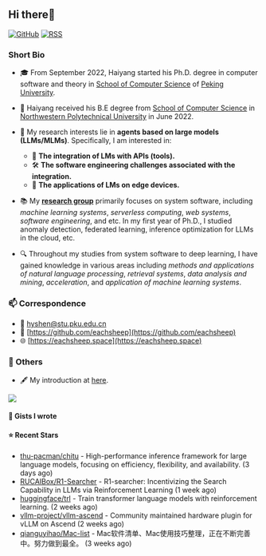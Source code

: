 ## Hi there👋
[![GitHub](https://img.shields.io/badge/dynamic/json?logo=github&label=GitHub&labelColor=495867&color=495867&query=%24.data.totalSubs&url=https%3A%2F%2Fapi.spencerwoo.com%2Fsubstats%2F%3Fsource%3Dgithub%26queryKey%3Dhayschan&style=flat-square)](https://github.com/eachsheep)
[![RSS](https://img.shields.io/badge/dynamic/json?logo=rss&logoColor=white&label=RSS&labelColor=95B8D1&color=95B8D1&query=%24.data.totalSubs&url=https%3A%2F%2Fapi.spencerwoo.com%2Fsubstats%2F%3Fsource%3Dfeedly%257Cinoreader%257CfeedsPub%26queryKey%3Dhttps://haysc.tech/feed.xml&style=flat-square)](https://eachsheep.github.io/)

### Short Bio

- 🎓 From September 2022, Haiyang started his Ph.D. degree in computer software and theory in [School of Computer Science](https://cs.pku.edu.cn/) of [Peking University](https://www.pku.edu.cn/).
- 🏅 Haiyang received his B.E degree from [School of Computer Science](https://jsj.nwpu.edu.cn/) in [Northwestern Polytechnical University](https://www.nwpu.edu.cn/) in June 2022.

- 🌱 My research interests lie in **agents based on large models (LLMs/MLMs)**. Specifically, I am interested in:
  - 🔗 **The integration of LMs with APIs (tools).**
  - 🛠 **The software engineering challenges associated with the integration.**
  - 📱 **The applications of LMs on edge devices.**
- 📚 My [**research group**](https://cs.pku.edu.cn/info/1025/2713.htm) primarily focuses on system software, including *machine learning systems*, *serverless computing*, *web systems*, *software engineering*, and etc. In my first year of Ph.D., I studied anomaly detection, federated learning, inference optimization for LLMs in the cloud, etc.
- 🔍 Throughout my studies from system software to deep learning, I have gained knowledge in various areas including *methods and applications of natural language processing*, *retrieval systems*, *data analysis and mining*, *acceleration*, and *application of machine learning systems*.

### 📫 Correspondence

- 📧 [hyshen@stu.pku.edu.cn](mailto:hyshen@stu.pku.edu.cn)
- 🐙 [https://github.com/eachsheep](https://github.com/eachsheep)
- 🌐 [https://eachsheep.space](https://eachsheep.space)

### 🌟 Others
- 🖋 My introduction at [here](https://eachsheep.space).

<img align="center" src="https://github-readme-stats.vercel.app/api?username=eachsheep&show_icons=true&icon_color=CE1D2D&text_color=718096&bg_color=ffffff&hide_title=true" />

#### 📓 Gists I wrote


#### ⭐ Recent Stars

- [thu-pacman/chitu](https://github.com/thu-pacman/chitu) - High-performance inference framework for large language models, focusing on efficiency, flexibility, and availability. (3 days ago)
- [RUCAIBox/R1-Searcher](https://github.com/RUCAIBox/R1-Searcher) - R1-searcher: Incentivizing the Search Capability in LLMs via Reinforcement Learning (1 week ago)
- [huggingface/trl](https://github.com/huggingface/trl) - Train transformer language models with reinforcement learning. (2 weeks ago)
- [vllm-project/vllm-ascend](https://github.com/vllm-project/vllm-ascend) - Community maintained hardware plugin for vLLM on Ascend (2 weeks ago)
- [qianguyihao/Mac-list](https://github.com/qianguyihao/Mac-list) - Mac软件清单、Mac使用技巧整理，正在不断完善中。努力做到最全。 (3 weeks ago)